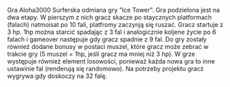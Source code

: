 Gra Aloha3000
Surferska odmiana gry "Ice Tower". Gra podzielona jest na dwa etapy. W pierszym z nich gracz skacze po staycznych platformach (falach) natmoisat po 10 fali, platfromy zaczynją się ruszać. 
Gracz startuje z 3 hp. 1hp można starcić spadając z 3 fal i analogicznie koljene życie po 6 falach i gameover następuje gdy gracz spadnie z 9 fal. Do gry zostały również dodane bonusy w postaci muszel, 
które gracz może zebrać w trakcie gry (5 muszel = 1hp, jeśli gracz ma mniej niż 3 hp). W grze występuje również element losowości, ponieważ każda nowa gra to inne ustawinie fal (renderują się randomowo).
Na potrzeby projektu gracz wygrywa gdy doskoczy na 32 falę. 
